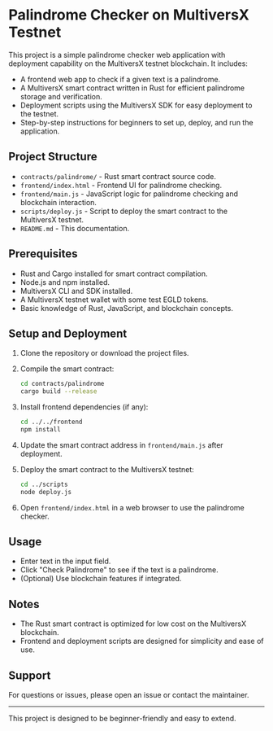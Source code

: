 # Palindrome Checker on MultiversX Testnet

This project is a simple palindrome checker web application with deployment capability on the MultiversX testnet blockchain. It includes:

- A frontend web app to check if a given text is a palindrome.
- A MultiversX smart contract written in Rust for efficient palindrome storage and verification.
- Deployment scripts using the MultiversX SDK for easy deployment to the testnet.
- Step-by-step instructions for beginners to set up, deploy, and run the application.

## Project Structure

- `contracts/palindrome/` - Rust smart contract source code.
- `frontend/index.html` - Frontend UI for palindrome checking.
- `frontend/main.js` - JavaScript logic for palindrome checking and blockchain interaction.
- `scripts/deploy.js` - Script to deploy the smart contract to the MultiversX testnet.
- `README.md` - This documentation.

## Prerequisites

- Rust and Cargo installed for smart contract compilation.
- Node.js and npm installed.
- MultiversX CLI and SDK installed.
- A MultiversX testnet wallet with some test EGLD tokens.
- Basic knowledge of Rust, JavaScript, and blockchain concepts.

## Setup and Deployment

1. Clone the repository or download the project files.

2. Compile the smart contract:
   ```bash
   cd contracts/palindrome
   cargo build --release
   ```

3. Install frontend dependencies (if any):
   ```bash
   cd ../../frontend
   npm install
   ```

4. Update the smart contract address in `frontend/main.js` after deployment.

5. Deploy the smart contract to the MultiversX testnet:
   ```bash
   cd ../scripts
   node deploy.js
   ```

6. Open `frontend/index.html` in a web browser to use the palindrome checker.

## Usage

- Enter text in the input field.
- Click "Check Palindrome" to see if the text is a palindrome.
- (Optional) Use blockchain features if integrated.

## Notes

- The Rust smart contract is optimized for low cost on the MultiversX blockchain.
- Frontend and deployment scripts are designed for simplicity and ease of use.

## Support

For questions or issues, please open an issue or contact the maintainer.

---

This project is designed to be beginner-friendly and easy to extend.
